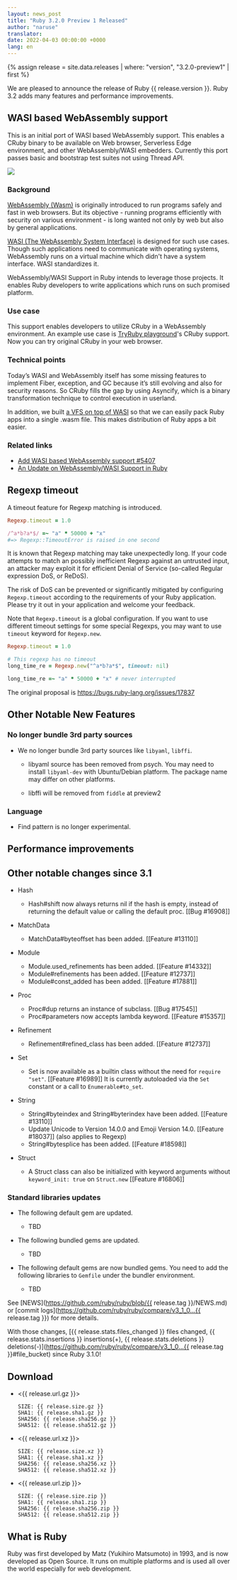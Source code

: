 ```yaml
---
layout: news_post
title: "Ruby 3.2.0 Preview 1 Released"
author: "naruse"
translator:
date: 2022-04-03 00:00:00 +0000
lang: en
---
```


{% assign release = site.data.releases | where: "version", "3.2.0-preview1" | first %}

We are pleased to announce the release of Ruby {{ release.version }}. Ruby 3.2 adds many features and performance improvements.


## WASI based WebAssembly support

This is an initial port of WASI based WebAssembly support. This enables a CRuby binary to be available on Web browser, Serverless Edge environment, and other WebAssembly/WASI embedders. Currently this port passes basic and bootstrap test suites not using Thread API.

![](https://i.imgur.com/opCgKy2.png)

### Background

[WebAssembly (Wasm)](https://webassembly.org/) is originally introduced to run programs safely and fast in web browsers. But its objective - running programs efficiently with security on various environment - is long wanted not only by web but also by general applications.

[WASI (The WebAssembly System Interface)](https://wasi.dev/) is designed for such use cases. Though such applications need to communicate with operating systems, WebAssembly runs on a virtual machine which didn't have a system interface. WASI standardizes it.

WebAssembly/WASI Support in Ruby intends to leverage those projects. It enables Ruby developers to write applications which runs on such promised platform.

### Use case

This support enables developers to utilize CRuby in a WebAssembly environment. An example use case is [TryRuby playground](https://try.ruby-lang.org/playground/)'s CRuby support. Now you can try original CRuby in your web browser.

### Technical points

Today’s WASI and WebAssembly itself has some missing features to implement Fiber, exception, and GC because it’s still evolving and also for security reasons. So CRuby fills the gap by using Asyncify, which is a binary transformation technique to control execution in userland.

In addition, we built [a VFS on top of WASI](https://github.com/kateinoigakukun/wasi-vfs/wiki/Getting-Started-with-CRuby) so that we can easily pack Ruby apps into a single .wasm file. This makes distribution of Ruby apps a bit easier.


### Related links

* [Add WASI based WebAssembly support #5407](https://github.com/ruby/ruby/pull/5407)
* [An Update on WebAssembly/WASI Support in Ruby](https://itnext.io/final-report-webassembly-wasi-support-in-ruby-4aface7d90c9)

## Regexp timeout

A timeout feature for Regexp matching is introduced.

```ruby
Regexp.timeout = 1.0

/^a*b?a*$/ =~ "a" * 50000 + "x"
#=> Regexp::TimeoutError is raised in one second
```

It is known that Regexp matching may take unexpectedly long. If your code attempts to match an possibly inefficient Regexp against an untrusted input, an attacker may exploit it for efficient Denial of Service (so-called Regular expression DoS, or ReDoS).

The risk of DoS can be prevented or significantly mitigated by configuring `Regexp.timeout` according to the requirements of your Ruby application. Please try it out in your application and welcome your feedback.

Note that `Regexp.timeout` is a global configuration. If you want to use different timeout settings for some special Regexps, you may want to use `timeout` keyword for `Regexp.new`.

```ruby
Regexp.timeout = 1.0

# This regexp has no timeout
long_time_re = Regexp.new("^a*b?a*$", timeout: nil)

long_time_re =~ "a" * 50000 + "x" # never interrupted
```

The original proposal is https://bugs.ruby-lang.org/issues/17837


## Other Notable New Features

### No longer bundle 3rd party sources

* We no longer bundle 3rd party sources like `libyaml`, `libffi`.

    * libyaml source has been removed from psych. You may need to install `libyaml-dev` with Ubuntu/Debian platform. The package name may differ on other platforms.

    * libffi will be removed from `fiddle` at preview2

### Language

* Find pattern is no longer experimental.


## Performance improvements



## Other notable changes since 3.1

* Hash
    * Hash#shift now always returns nil if the hash is
      empty, instead of returning the default value or
      calling the default proc. [[Bug #16908]]

* MatchData
    * MatchData#byteoffset has been added. [[Feature #13110]]

* Module
    * Module.used_refinements has been added. [[Feature #14332]]
    * Module#refinements has been added. [[Feature #12737]]
    * Module#const_added has been added. [[Feature #17881]]

* Proc
    * Proc#dup returns an instance of subclass. [[Bug #17545]]
    * Proc#parameters now accepts lambda keyword. [[Feature #15357]]

* Refinement
    * Refinement#refined_class has been added. [[Feature #12737]]

* Set
    * Set is now available as a builtin class without the need for `require "set"`. [[Feature #16989]]
      It is currently autoloaded via the `Set` constant or a call to `Enumerable#to_set`.

* String
    * String#byteindex and String#byterindex have been added. [[Feature #13110]]
    * Update Unicode to Version 14.0.0 and Emoji Version 14.0. [[Feature #18037]]
      (also applies to Regexp)
    * String#bytesplice has been added.  [[Feature #18598]]

* Struct
    * A Struct class can also be initialized with keyword arguments
      without `keyword_init: true` on `Struct.new` [[Feature #16806]]


### Standard libraries updates

*   The following default gem are updated.

    * TBD

*   The following bundled gems are updated.

    * TBD

*   The following default gems are now bundled gems. You need to add the following libraries to `Gemfile` under the bundler environment.

    * TBD

See [NEWS](https://github.com/ruby/ruby/blob/{{ release.tag }}/NEWS.md)
or [commit logs](https://github.com/ruby/ruby/compare/v3_1_0...{{ release.tag }})
for more details.

With those changes, [{{ release.stats.files_changed }} files changed, {{ release.stats.insertions }} insertions(+), {{ release.stats.deletions }} deletions(-)](https://github.com/ruby/ruby/compare/v3_1_0...{{ release.tag }}#file_bucket)
since Ruby 3.1.0!

## Download

* <{{ release.url.gz }}>

      SIZE: {{ release.size.gz }}
      SHA1: {{ release.sha1.gz }}
      SHA256: {{ release.sha256.gz }}
      SHA512: {{ release.sha512.gz }}

* <{{ release.url.xz }}>

      SIZE: {{ release.size.xz }}
      SHA1: {{ release.sha1.xz }}
      SHA256: {{ release.sha256.xz }}
      SHA512: {{ release.sha512.xz }}

* <{{ release.url.zip }}>

      SIZE: {{ release.size.zip }}
      SHA1: {{ release.sha1.zip }}
      SHA256: {{ release.sha256.zip }}
      SHA512: {{ release.sha512.zip }}

## What is Ruby

Ruby was first developed by Matz (Yukihiro Matsumoto) in 1993,
and is now developed as Open Source. It runs on multiple platforms
and is used all over the world especially for web development.
